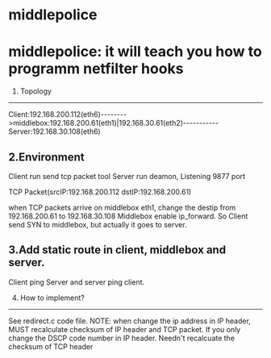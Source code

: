 # middlepolice
middlepolice:  it will teach you how to programm netfilter hooks 
==================================================
1. Topology
--------------------------------------------------
Client:192.168.200.112(eth6)-------->middlebox:192.168.200.61(eth1)|192.168.30.61(eth2)-----------Server:192.168.30.108(eth6)

2.Environment
---------------------------------------------------
Client run send tcp packet tool
Server run deamon, Listening 9877 port

TCP Packet(srcIP:192.168.200.112 dstIP:192.168.200.61)

when TCP packets arrive on middlebox eth1, change the destip from 192.168.200.61 to 192.168.30.108
Middlebox enable ip_forward.
So Client send SYN to middlebox, but actually it goes to server.

3.Add static route in client, middlebox and server. 
---------------------------------------------------
Client ping Server and server ping client.

4. How to implement?
------------------------------------------------------------------------------------------------
See redirect.c code file. 
NOTE: when change the ip address in IP header, MUST recalculate checksum of IP header and TCP packet.
If you only change the DSCP code number in IP header. Needn't recalcuate the checksum of TCP header

